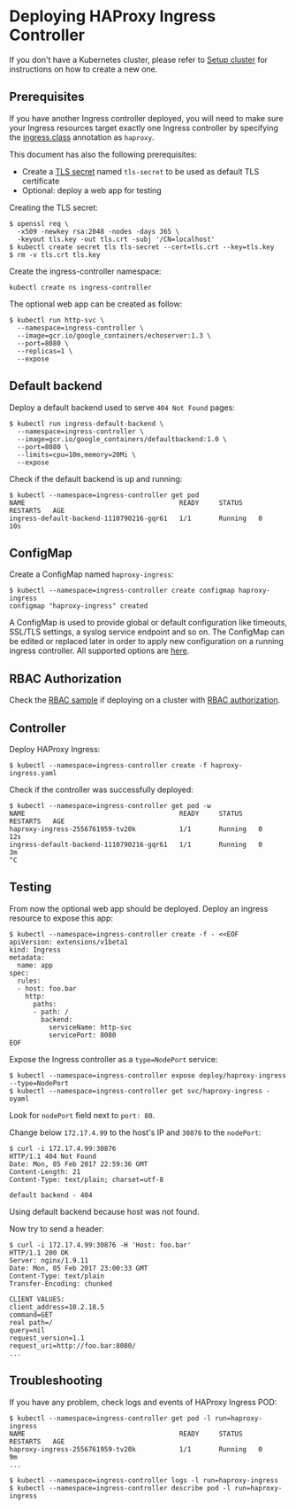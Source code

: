 # Deploying HAProxy Ingress Controller

If you don't have a Kubernetes cluster, please refer to [Setup cluster](/examples/setup-cluster.md)
for instructions on how to create a new one.

## Prerequisites

If you have another Ingress controller deployed, you will need to make sure your
Ingress resources target exactly one Ingress controller by specifying the
[ingress.class](/examples/PREREQUISITES.md#ingress-class) annotation as
`haproxy`.

This document has also the following prerequisites:

* Create a [TLS secret](/examples/PREREQUISITES.md#tls-certificates) named `tls-secret` to be used as default TLS certificate
* Optional: deploy a web app for testing

Creating the TLS secret:

```console
$ openssl req \
  -x509 -newkey rsa:2048 -nodes -days 365 \
  -keyout tls.key -out tls.crt -subj '/CN=localhost'
$ kubectl create secret tls tls-secret --cert=tls.crt --key=tls.key
$ rm -v tls.crt tls.key
```

Create the ingress-controller namespace:

```console
kubectl create ns ingress-controller
```

The optional web app can be created as follow:

```console
$ kubectl run http-svc \
  --namespace=ingress-controller \
  --image=gcr.io/google_containers/echoserver:1.3 \
  --port=8080 \
  --replicas=1 \
  --expose
```

## Default backend

Deploy a default backend used to serve `404 Not Found` pages:

```console
$ kubectl run ingress-default-backend \
  --namespace=ingress-controller \
  --image=gcr.io/google_containers/defaultbackend:1.0 \
  --port=8080 \
  --limits=cpu=10m,memory=20Mi \
  --expose
```

Check if the default backend is up and running:

```console
$ kubectl --namespace=ingress-controller get pod
NAME                                       READY     STATUS    RESTARTS   AGE
ingress-default-backend-1110790216-gqr61   1/1       Running   0          10s
```

## ConfigMap

Create a ConfigMap named `haproxy-ingress`:

```console
$ kubectl --namespace=ingress-controller create configmap haproxy-ingress
configmap "haproxy-ingress" created
```

A ConfigMap is used to provide global or default configuration like
timeouts, SSL/TLS settings, a syslog service endpoint and so on. The
ConfigMap can be edited or replaced later in order to apply new
configuration on a running ingress controller. All supported options
are [here](https://github.com/jcmoraisjr/haproxy-ingress#configmap).

## RBAC Authorization

Check the [RBAC sample](/examples/rbac) if deploying on a cluster with
[RBAC authorization](https://kubernetes.io/docs/admin/authorization/rbac/).

## Controller

Deploy HAProxy Ingress:

```console
$ kubectl --namespace=ingress-controller create -f haproxy-ingress.yaml
```

Check if the controller was successfully deployed:

```console
$ kubectl --namespace=ingress-controller get pod -w
NAME                                       READY     STATUS    RESTARTS   AGE
haproxy-ingress-2556761959-tv20k           1/1       Running   0          12s
ingress-default-backend-1110790216-gqr61   1/1       Running   0          3m
^C
```

## Testing

From now the optional web app should be deployed. Deploy an ingress resource to expose this app:

```console
$ kubectl --namespace=ingress-controller create -f - <<EOF
apiVersion: extensions/v1beta1
kind: Ingress
metadata:
  name: app
spec:
  rules:
  - host: foo.bar
    http:
      paths:
      - path: /
        backend:
          serviceName: http-svc
          servicePort: 8080
EOF
```

Expose the Ingress controller as a `type=NodePort` service:

```console
$ kubectl --namespace=ingress-controller expose deploy/haproxy-ingress --type=NodePort
$ kubectl --namespace=ingress-controller get svc/haproxy-ingress -oyaml
```

Look for `nodePort` field next to `port: 80`.

Change below `172.17.4.99` to the host's IP and `30876` to the `nodePort`:

```console
$ curl -i 172.17.4.99:30876
HTTP/1.1 404 Not Found
Date: Mon, 05 Feb 2017 22:59:36 GMT
Content-Length: 21
Content-Type: text/plain; charset=utf-8

default backend - 404
```

Using default backend because host was not found.

Now try to send a header:

```console
$ curl -i 172.17.4.99:30876 -H 'Host: foo.bar'
HTTP/1.1 200 OK
Server: nginx/1.9.11
Date: Mon, 05 Feb 2017 23:00:33 GMT
Content-Type: text/plain
Transfer-Encoding: chunked

CLIENT VALUES:
client_address=10.2.18.5
command=GET
real path=/
query=nil
request_version=1.1
request_uri=http://foo.bar:8080/
...
```

## Troubleshooting

If you have any problem, check logs and events of HAProxy Ingress POD:

```console
$ kubectl --namespace=ingress-controller get pod -l run=haproxy-ingress
NAME                                       READY     STATUS    RESTARTS   AGE
haproxy-ingress-2556761959-tv20k           1/1       Running   0          9m
...

$ kubectl --namespace=ingress-controller logs -l run=haproxy-ingress
$ kubectl --namespace=ingress-controller describe pod -l run=haproxy-ingress
```
